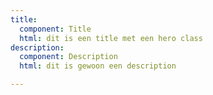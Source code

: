 ```yaml
---
title:
  component: Title
  html: dit is een title met een hero class
description:
  component: Description
  html: dit is gewoon een description

---
```

